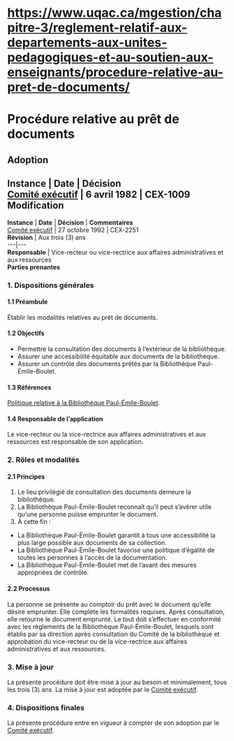 # https://www.uqac.ca/mgestion/chapitre-3/reglement-relatif-aux-departements-aux-unites-pedagogiques-et-au-soutien-aux-enseignants/procedure-relative-au-pret-de-documents/

# Procédure relative au prêt de documents
**Adoption**  
---  
**Instance** | **Date** | **Décision**  
[Comité exécutif](https://www.uqac.ca/mgestion/chapitre-3/reglement-relatif-aux-departements-aux-unites-pedagogiques-et-au-soutien-aux-enseignants/procedure-relative-au-pret-de-documents/<https:/www.uqac.ca/mgestion/lexique/comite-executif/>) | 6 avril 1982 | CEX-1009  
**Modification**  
---  
**Instance** | **Date** | **Décision** | **Commentaires**  
[Comité exécutif](https://www.uqac.ca/mgestion/chapitre-3/reglement-relatif-aux-departements-aux-unites-pedagogiques-et-au-soutien-aux-enseignants/procedure-relative-au-pret-de-documents/<https:/www.uqac.ca/mgestion/lexique/comite-executif/>) | 27 octobre 1992 | CEX-2251  
**Révision** | Aux trois (3) ans  
---|---  
**Responsable** | Vice-recteur ou vice-rectrice aux affaires administratives et aux ressources  
**Parties prenantes**  
### 1. Dispositions générales
#### 1.1 Préambule
Établir les modalités relatives au prêt de documents.
#### 1.2 Objectifs
  * Permettre la consultation des documents à l’extérieur de la bibliothèque.
  * Assurer une accessibilité équitable aux documents de la bibliothèque.
  * Assurer un contrôle des documents prêtés par la Bibliothèque Paul-Émile-Boulet.


#### 1.3 Références
[Politique relative à la Bibliothèque Paul-Émile-Boulet](https://www.uqac.ca/mgestion/chapitre-3/reglement-relatif-aux-departements-aux-unites-pedagogiques-et-au-soutien-aux-enseignants/procedure-relative-au-pret-de-documents/<https:/www.uqac.ca/mgestion/chapitre-3/reglement-relatif-aux-departements-aux-unites-pedagogiques-et-au-soutien-aux-enseignants/politique-relative-a-la-bibliotheque-paul-emile-boulet/>).
#### 1.4 Responsable de l’application
Le vice-recteur ou la vice-rectrice aux affaires administratives et aux ressources est responsable de son application.
### 2. Rôles et modalités
#### 2.1 Principes
  1. Le lieu privilégié de consultation des documents demeure la bibliothèque.
  2. La Bibliothèque Paul-Émile-Boulet reconnaît qu’il peut s’avérer utile qu’une personne puisse emprunter le document.
  3. À cette fin :


  * La Bibliothèque Paul-Émile-Boulet garantit à tous une accessibilité la plus large possible aux documents de sa collection.
  * La Bibliothèque Paul-Émile-Boulet favorise une politique d’égalité de toutes les personnes à l’accès de la documentation.
  * La Bibliothèque Paul-Émile-Boulet met de l’avant des mesures appropriées de contrôle.


#### 2.2 Processus
La personne se présente au comptoir du prêt avec le document qu’elle désire emprunter. Elle complète les formalités requises. Après consultation, elle retourne le document emprunté. Le tout doit s’effectuer en conformité avec les règlements de la Bibliothèque Paul-Émile-Boulet, lesquels sont établis par sa direction après consultation du Comité de la bibliothèque et approbation du vice-recteur ou de la vice-rectrice aux affaires administratives et aux ressources.
### 3. Mise à jour
La présente procédure doit être mise à jour au besoin et minimalement, tous les trois (3) ans. La mise à jour est adoptée par le [Comité exécutif](https://www.uqac.ca/mgestion/chapitre-3/reglement-relatif-aux-departements-aux-unites-pedagogiques-et-au-soutien-aux-enseignants/procedure-relative-au-pret-de-documents/<https:/www.uqac.ca/mgestion/lexique/comite-executif/>).
### 4. Dispositions finales
La présente procédure entre en vigueur à compter de son adoption par le [Comité exécutif](https://www.uqac.ca/mgestion/chapitre-3/reglement-relatif-aux-departements-aux-unites-pedagogiques-et-au-soutien-aux-enseignants/procedure-relative-au-pret-de-documents/<https:/www.uqac.ca/mgestion/lexique/comite-executif/>).
